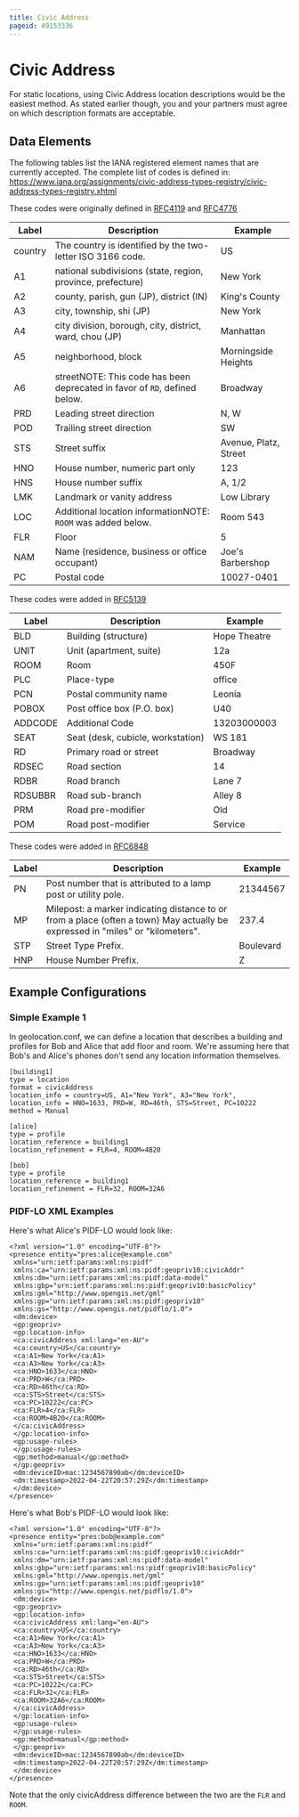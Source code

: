 ```yaml
---
title: Civic Address
pageid: 49153336
---
```


# Civic Address

For static locations, using Civic Address location descriptions would be the easiest method. As stated earlier though, you and your partners must agree on which description formats are acceptable.

## Data Elements

The following tables list the IANA registered element names that are currently accepted. The complete list of codes is defined in:  
 <https://www.iana.org/assignments/civic-address-types-registry/civic-address-types-registry.xhtml>

These codes were originally defined in [RFC4119](https://www.rfc-editor.org/rfc/rfc4119) and [RFC4776](https://www.rfc-editor.org/rfc/rfc4776)

| Label | Description | Example |
| --- | --- | --- |
| country | The country is identified by the two-letter ISO 3166 code. | US |
| A1 | national subdivisions (state, region, province, prefecture) | New York |
| A2 | county, parish, gun (JP), district (IN) | King's County |
| A3 | city, township, shi (JP) | New York |
| A4 | city division, borough, city, district, ward, chou (JP) | Manhattan |
| A5 | neighborhood, block | Morningside Heights |
| A6 | streetNOTE: This code has been deprecated in favor of `RD`, defined below. | Broadway |
| PRD | Leading street direction | N, W |
| POD | Trailing street direction | SW |
| STS | Street suffix | Avenue, Platz, Street |
| HNO | House number, numeric part only | 123 |
| HNS | House number suffix | A, 1/2 |
| LMK | Landmark or vanity address | Low Library |
| LOC | Additional location informationNOTE: `ROOM` was added below. | Room 543 |
| FLR | Floor | 5 |
| NAM | Name (residence, business or office occupant) | Joe's Barbershop |
| PC | Postal code | 10027-0401 |

These codes were added in [RFC5139](https://www.rfc-editor.org/rfc/rfc5139)

| Label | Description | Example |
| --- | --- | --- |
| BLD | Building (structure) | Hope Theatre |
| UNIT | Unit (apartment, suite) | 12a |
| ROOM | Room | 450F |
| PLC | Place-type | office |
| PCN | Postal community name | Leonia |
| POBOX | Post office box (P.O. box) | U40 |
| ADDCODE | Additional Code | 13203000003 |
| SEAT | Seat (desk, cubicle, workstation) | WS 181 |
| RD | Primary road or street | Broadway |
| RDSEC | Road section | 14 |
| RDBR | Road branch | Lane 7 |
| RDSUBBR | Road sub-branch | Alley 8 |
| PRM | Road pre-modifier | Old |
| POM | Road post-modifier | Service |

These codes were added in [RFC6848](https://www.rfc-editor.org/rfc/rfc6848)

| Label | Description | Example |
| --- | --- | --- |
| PN | Post number that is attributed to a lamp post or utility pole. | 21344567 |
| MP | Milepost: a marker indicating distance to or from a place (often a town) May actually be expressed in "miles" or "kilometers". | 237.4 |
| STP | Street Type Prefix. | Boulevard |
| HNP | House Number Prefix. | Z |

## Example Configurations

### Simple Example 1

In geolocation.conf, we can define a location that describes a building and profiles for Bob and Alice that add floor and room. We're assuming here that Bob's and Alice's phones don't send any location information themselves.

```
[building1]
type = location
format = civicAddress
location_info = country=US, A1="New York", A3="New York",
location_info = HNO=1633, PRD=W, RD=46th, STS=Street, PC=10222
method = Manual

[alice]
type = profile
location_reference = building1
location_refinement = FLR=4, ROOM=4B20

[bob]
type = profile
location_reference = building1
location_refinement = FLR=32, ROOM=32A6

```

### PIDF-LO XML Examples

Here's what Alice's PIDF-LO would look like:

```
<?xml version="1.0" encoding="UTF-8"?>
<presence entity="pres:alice@example.com"
 xmlns="urn:ietf:params:xml:ns:pidf"
 xmlns:ca="urn:ietf:params:xml:ns:pidf:geopriv10:civicAddr"
 xmlns:dm="urn:ietf:params:xml:ns:pidf:data-model"
 xmlns:gbp="urn:ietf:params:xml:ns:pidf:geopriv10:basicPolicy"
 xmlns:gml="http://www.opengis.net/gml"
 xmlns:gp="urn:ietf:params:xml:ns:pidf:geopriv10"
 xmlns:gs="http://www.opengis.net/pidflo/1.0">
 <dm:device>
 <gp:geopriv>
 <gp:location-info>
 <ca:civicAddress xml:lang="en-AU">
 <ca:country>US</ca:country>
 <ca:A1>New York</ca:A1>
 <ca:A3>New York</ca:A3>
 <ca:HNO>1633</ca:HNO>
 <ca:PRD>W</ca:PRD>
 <ca:RD>46th</ca:RD>
 <ca:STS>Street</ca:STS>
 <ca:PC>10222</ca:PC>
 <ca:FLR>4</ca:FLR>
 <ca:ROOM>4B20</ca:ROOM>
 </ca:civicAddress>
 </gp:location-info>
 <gp:usage-rules>
 </gp:usage-rules>
 <gp:method>manual</gp:method>
 </gp:geopriv>
 <dm:deviceID>mac:1234567890ab</dm:deviceID>
 <dm:timestamp>2022-04-22T20:57:29Z</dm:timestamp>
 </dm:device>
</presence>

```

Here's what Bob's PIDF-LO would look like:

```
<?xml version="1.0" encoding="UTF-8"?>
<presence entity="pres:bob@example.com"
 xmlns="urn:ietf:params:xml:ns:pidf"
 xmlns:ca="urn:ietf:params:xml:ns:pidf:geopriv10:civicAddr"
 xmlns:dm="urn:ietf:params:xml:ns:pidf:data-model"
 xmlns:gbp="urn:ietf:params:xml:ns:pidf:geopriv10:basicPolicy"
 xmlns:gml="http://www.opengis.net/gml"
 xmlns:gp="urn:ietf:params:xml:ns:pidf:geopriv10"
 xmlns:gs="http://www.opengis.net/pidflo/1.0">
 <dm:device>
 <gp:geopriv>
 <gp:location-info>
 <ca:civicAddress xml:lang="en-AU">
 <ca:country>US</ca:country>
 <ca:A1>New York</ca:A1>
 <ca:A3>New York</ca:A3>
 <ca:HNO>1633</ca:HNO>
 <ca:PRD>W</ca:PRD>
 <ca:RD>46th</ca:RD>
 <ca:STS>Street</ca:STS>
 <ca:PC>10222</ca:PC>
 <ca:FLR>32</ca:FLR>
 <ca:ROOM>32A6</ca:ROOM>
 </ca:civicAddress>
 </gp:location-info>
 <gp:usage-rules>
 </gp:usage-rules>
 <gp:method>manual</gp:method>
 </gp:geopriv>
 <dm:deviceID>mac:1234567890ab</dm:deviceID>
 <dm:timestamp>2022-04-22T20:57:29Z</dm:timestamp>
 </dm:device>
</presence>

```

Note that the only civicAddress difference between the two are the `FLR` and `ROOM`.
